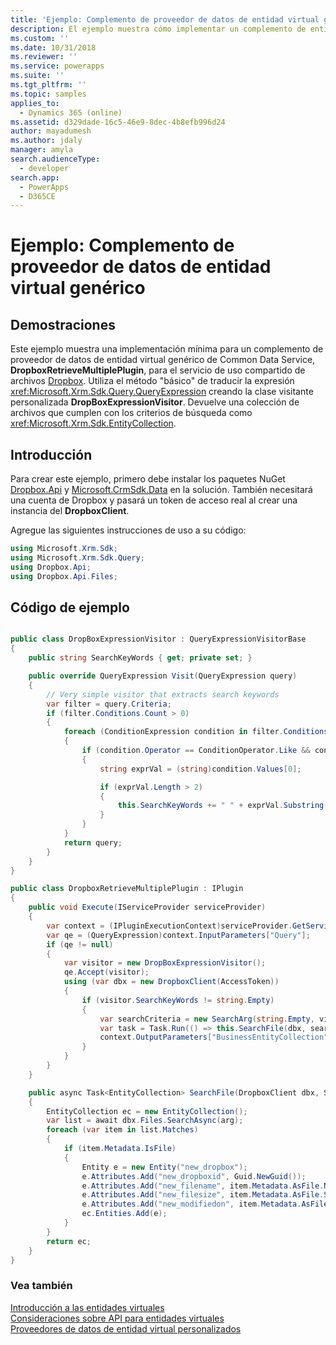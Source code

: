 ```yaml
---
title: 'Ejemplo: Complemento de proveedor de datos de entidad virtual genérico (Common Data Service | MicrosoftDocs)'
description: El ejemplo muestra cómo implementar un complemento de entidad virtual personalizado genérico en Dynamics 365.
ms.custom: ''
ms.date: 10/31/2018
ms.reviewer: ''
ms.service: powerapps
ms.suite: ''
ms.tgt_pltfrm: ''
ms.topic: samples
applies_to:
  - Dynamics 365 (online)
ms.assetid: d329dade-16c5-46e9-8dec-4b8efb996d24
author: mayadumesh
ms.author: jdaly
manager: amyla
search.audienceType:
  - developer
search.app:
  - PowerApps
  - D365CE
---
```


# <a name="sample-generic-virtual-entity-data-provider-plug-in"></a>Ejemplo: Complemento de proveedor de datos de entidad virtual genérico

## <a name="demonstrates"></a>Demostraciones

Este ejemplo muestra una implementación mínima para un complemento de proveedor de datos de entidad virtual genérico de Common Data Service, **DropboxRetrieveMultiplePlugin**, para el servicio de uso compartido de archivos [Dropbox](https://www.dropbox.com/). Utiliza el método "básico" de traducir la expresión <xref:Microsoft.Xrm.Sdk.Query.QueryExpression> creando la clase visitante personalizada **DropBoxExpressionVisitor**. Devuelve una colección de archivos que cumplen con los criterios de búsqueda como <xref:Microsoft.Xrm.Sdk.EntityCollection>. 

## <a name="getting-started"></a>Introducción

Para crear este ejemplo, primero debe instalar los paquetes NuGet [Dropbox.Api](https://www.nuget.org/packages/Dropbox.Api/) y [Microsoft.CrmSdk.Data](https://www.nuget.org/packages/Microsoft.CrmSdk.Data/) en la solución.  También necesitará una cuenta de Dropbox y pasará un token de acceso real al crear una instancia del **DropboxClient**.

Agregue las siguientes instrucciones de uso a su código:

```csharp
using Microsoft.Xrm.Sdk;
using Microsoft.Xrm.Sdk.Query;
using Dropbox.Api;
using Dropbox.Api.Files;
```

## <a name="sample-code"></a>Código de ejemplo  

```csharp  

public class DropBoxExpressionVisitor : QueryExpressionVisitorBase
{
    public string SearchKeyWords { get; private set; }

    public override QueryExpression Visit(QueryExpression query)
    {
        // Very simple visitor that extracts search keywords
        var filter = query.Criteria;
        if (filter.Conditions.Count > 0)
        {
            foreach (ConditionExpression condition in filter.Conditions)
            {
                if (condition.Operator == ConditionOperator.Like && condition.Values.Count > 0)
                {
                    string exprVal = (string)condition.Values[0];

                    if (exprVal.Length > 2)
                    {
                        this.SearchKeyWords += " " + exprVal.Substring(1, exprVal.Length - 2);
                    }
                }
            }
            return query;
        }
    }
}

public class DropboxRetrieveMultiplePlugin : IPlugin
{
    public void Execute(IServiceProvider serviceProvider)
    {
        var context = (IPluginExecutionContext)serviceProvider.GetService(typeof(IPluginExecutionContext));
        var qe = (QueryExpression)context.InputParameters["Query"];
        if (qe != null)
        {
            var visitor = new DropBoxExpressionVisitor();
            qe.Accept(visitor);
            using (var dbx = new DropboxClient(AccessToken))
            {
                if (visitor.SearchKeyWords != string.Empty)
                {
                    var searchCriteria = new SearchArg(string.Empty, visitor.SearchKeyWords);
                    var task = Task.Run(() => this.SearchFile(dbx, searchCriteria));
                    context.OutputParameters["BusinessEntityCollection"] = task.Result;
                }
            }
        }
    }

    public async Task<EntityCollection> SearchFile(DropboxClient dbx, SearchArg arg)
    {
        EntityCollection ec = new EntityCollection();
        var list = await dbx.Files.SearchAsync(arg);
        foreach (var item in list.Matches)
        {
            if (item.Metadata.IsFile)
            {
                Entity e = new Entity("new_dropbox");
                e.Attributes.Add("new_dropboxid", Guid.NewGuid());
                e.Attributes.Add("new_filename", item.Metadata.AsFile.Name);
                e.Attributes.Add("new_filesize", item.Metadata.AsFile.Size);
                e.Attributes.Add("new_modifiedon", item.Metadata.AsFile.ServerModified);
                ec.Entities.Add(e);
            }
        }
        return ec;
    }
}

``` 

### <a name="see-also"></a>Vea también

[Introducción a las entidades virtuales](get-started-ve.md)<br />
[Consideraciones sobre API para entidades virtuales](api-considerations-ve.md)<br />
[Proveedores de datos de entidad virtual personalizados](custom-ve-data-providers.md)